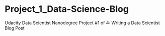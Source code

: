 # Project_1_Data-Science-Blog
Udacity Data Scientist Nanodegree Project #1 of 4: Writing a Data Scientist Blog Post
